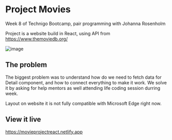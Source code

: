 # Project Movies

Week 8 of Technigo Bootcamp, pair programming with Johanna Rosenholm

Project is a website build in React, using API from https://www.themoviedb.org/

![image](https://user-images.githubusercontent.com/85869636/213528304-d44e4a5e-b30b-41cd-912b-add8edc72a45.png)


## The problem

The biggest problem was to understand how do we need to fetch data for Detail component, and how to connect everything to make it work. We solve it by asking for help mentors as well attending life coding session durring week. 

Layout on website it is not fully compatible with Microsoft Edge right now. 

## View it live

https://movieprojectreact.netlify.app
